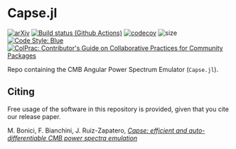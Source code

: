 # Capse.jl

[![arXiv](https://img.shields.io/badge/arXiv-2307.14339-b31b1b.svg)](https://arxiv.org/abs/2307.14339)
[![Build status (Github Actions)](https://github.com/CosmologicalEmulators/Capse.jl/workflows/CI/badge.svg)](https://github.com/CosmologicalEmulators/Capse.jl/actions)
[![codecov](https://codecov.io/gh/CosmologicalEmulators/Capse.jl/branch/main/graph/badge.svg?token=0PYHCWVL67)](https://codecov.io/gh/CosmologicalEmulators/Capse.jl)
![size](https://img.shields.io/github/repo-size/CosmologicalEmulators/Capse.jl)
[![Code Style: Blue](https://img.shields.io/badge/code%20style-blue-4495d1.svg)](https://github.com/invenia/BlueStyle)
[![ColPrac: Contributor's Guide on Collaborative Practices for Community Packages](https://img.shields.io/badge/ColPrac-Contributor's%20Guide-blueviolet)](https://github.com/SciML/ColPrac)

Repo containing the CMB Angular Power Spectrum Emulator (`Capse.jl`).

## Citing

Free usage of the software in this repository is provided, given that you cite our release paper.

M. Bonici, F. Bianchini, J. Ruiz-Zapatero, [_Capse: efficient and auto-differentiable CMB power spectra emulation_](https://arxiv.org/abs/2307.14339)
